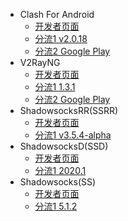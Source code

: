 * Clash For Android
	* [开发者页面](https://github.com/Kr328/ClashForAndroid/releases)
	* [分流1 v2.0.18](https://cowtransfer.com/s/9188f6ff410748)
	* [分流2 Google Play](https://play.google.com/store/apps/details?id=com.github.kr328.clash&hl=zh)
* V2RayNG
	* [开发者页面](https://github.com/2dust/v2rayNG/releases)
	* [分流1 1.3.1](https://cowtransfer.com/s/e6aba3dd259b46)
	* [分流2 Google Play](https://play.google.com/store/apps/details?id=com.v2ray.ang&hl=zh)
* ShadowsocksRR(SSRR)
	* [开发者页面](https://github.com/shadowsocksrr/shadowsocksr-android/releases)
	* [分流1 v3.5.4-alpha](https://cowtransfer.com/s/5562bab6e54a46)
* ShadowsocksD(SSD)
	* [开发者页面](https://github.com/TheCGDF/SSD-Android/releases)
	* [分流1 2020.1](https://cowtransfer.com/s/0a1eca809a7a46)
* Shadowsocks(SS)
	* [开发者页面](https://github.com/shadowsocks/shadowsocks-android/releases)
	* [分流1 5.1.2](https://cowtransfer.com/s/828ff8d4615342)